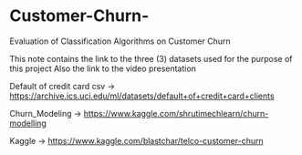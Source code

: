 # Customer-Churn-
Evaluation of Classification Algorithms on Customer Churn 

This note contains the link to the three (3) datasets used for the purpose of this project
Also the link to the video presentation 

Default of credit card csv -> https://archive.ics.uci.edu/ml/datasets/default+of+credit+card+clients

Churn_Modeling  -> https://www.kaggle.com/shrutimechlearn/churn-modelling

Kaggle ->  https://www.kaggle.com/blastchar/telco-customer-churn